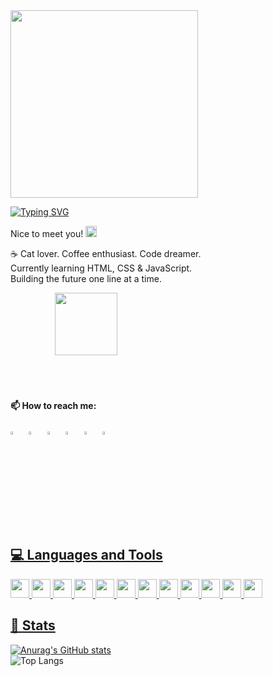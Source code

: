 
<img src="https://i.pinimg.com/originals/16/69/e5/1669e57761ccc67fa5e31a09a54764d0.gif" width="300px">

[![Typing SVG](https://readme-typing-svg.demolab.com?font=Pacifico&pause=1000&color=5C974DAC&background=C3621100&multiline=true&width=435&lines=Hi%2C+I'm+Juliana+~+%E2%98%86)](https://git.io/typing-svg)


Nice to meet you! <img src="https://github.com/claytonjhamilton/claytonjhamilton/blob/main/images/waving_hand.gif" width="18px">

☕ Cat lover. Coffee enthusiast. Code dreamer.  
Currently learning HTML, CSS & JavaScript.  
Building the future one line at a time.  

<p align= "left">
  &nbsp;&nbsp;&nbsp;&nbsp;&nbsp;&nbsp;&nbsp;&nbsp;&nbsp;&nbsp;&nbsp;&nbsp;&nbsp;&nbsp;&nbsp;&nbsp;&nbsp;&nbsp;<img src="https://media4.giphy.com/media/v1.Y2lkPTc5MGI3NjExeWRiZnJvaWs2OWViYmowNmo0ejJpdXIzb3gyazVva2UwcnBwY3k3MSZlcD12MV9pbnRlcm5hbF9naWZfYnlfaWQmY3Q9cw/RmC82QREwCiKfPYeVf/giphy.gif" width="100px"> 
</p>
<br>
<br>

#### 📫 How to reach me:
  
  [<img src="https://upload.wikimedia.org/wikipedia/commons/8/83/Steam_icon_logo.svg" width="3.5%"/>](https://steamcommunity.com/id/juwidja/)  &nbsp; [<img src="https://github.com/sciencepal/sciencepal/blob/master/assets/discord-round.svg" width="3.5%"/>](https://discord.gg/juwidja)  &nbsp; [<img src="https://img.icons8.com/color/48/000000/twitter.png" width="3.5%"/>](https://twitter.com/juwidja)  &nbsp; [<img src="https://img.icons8.com/color/48/000000/linkedin.png" width="3.5%"/>](https://www.linkedin.com/in/julianacamacho89/)  &nbsp;  [<img src="https://img.icons8.com/fluent/48/000000/instagram-new.png" width="3.5%"/>](https://www.instagram.com/juwidja/)  &nbsp; <a href="mailto:jmagalhaescamacho@gmail.com"> <img src="https://img.icons8.com/fluent/48/000000/gmail.png" width="3.5%"/>
  <br>
  <br>

## 💻 Languages and Tools

<p align= "left">
  <img src="https://cdn.jsdelivr.net/gh/devicons/devicon@latest/icons/css3/css3-original.svg" style="width:30px; height:30px"/>
  <img src="https://cdn.jsdelivr.net/gh/devicons/devicon@latest/icons/html5/html5-original.svg" style="width:30px; height:30px"/>
  <img src="https://cdn.jsdelivr.net/gh/devicons/devicon@latest/icons/javascript/javascript-original.svg" style="width:30px; height:30px" />
  <img src="https://cdn.jsdelivr.net/gh/devicons/devicon@latest/icons/github/github-original.svg" style="width:30px; height:30px"/>
  <img src="https://cdn.jsdelivr.net/gh/devicons/devicon@latest/icons/git/git-original.svg" style="width:30px; height:30px"/>
  <img src="https://cdn.jsdelivr.net/gh/devicons/devicon@latest/icons/linkedin/linkedin-original.svg" style="width:30px; height:30px" />
  <img src="https://cdn.jsdelivr.net/gh/devicons/devicon@latest/icons/notion/notion-original.svg" style="width:30px; height:30px"/>
  <img src="https://cdn.jsdelivr.net/gh/devicons/devicon@latest/icons/python/python-original.svg" style="width:30px; height:30px"/>
  <img src="https://cdn.jsdelivr.net/gh/devicons/devicon@latest/icons/vscode/vscode-original.svg" style="width:30px; height:30px"/>
  <img src="https://cdn.jsdelivr.net/gh/devicons/devicon@latest/icons/bootstrap/bootstrap-original.svg" style="width:30px; height:30px"/>
  <img src="https://cdn.jsdelivr.net/gh/devicons/devicon@latest/icons/azuredevops/azuredevops-original.svg" style="width:30px; height:30px"/>
  <img src="https://cdn.jsdelivr.net/gh/devicons/devicon@latest/icons/figma/figma-original.svg" style="width:30px; height:30px"/>
</p>

## 🔮 Stats

[![Anurag's GitHub stats](https://github-readme-stats.vercel.app/api?username=JuEcheverre&theme=cobalt)](https://github.com/JuEcheverre/)
<br/>
![Top Langs](https://github-readme-stats.vercel.app/api/top-langs/?username=JuEcheverre&layout=compact&theme=cobalt)



          
          
          
          
          
          
          

                              
          
          
<!--
**JuEcheverre/JuEcheverre** is a ✨ _special_ ✨ repository because its `README.md` (this file) appears on your GitHub profile.

Here are some ideas to get you started:

- 🔭 I’m currently working on ...
- 🌱 I’m currently learning ...
- 👯 I’m looking to collaborate on ...
- 🤔 I’m looking for help with ...
- 💬 Ask me about ...
- 📫 How to reach me: ...
- 😄 Pronouns: ...
- ⚡ Fun fact: ...
-->
